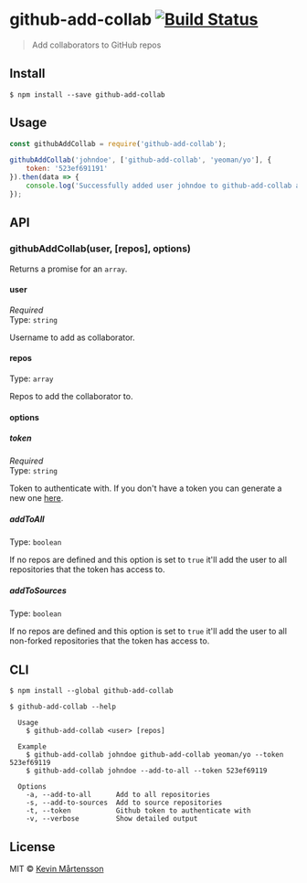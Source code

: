 # github-add-collab [![Build Status](https://travis-ci.org/kevva/github-add-collab.svg?branch=master)](https://travis-ci.org/kevva/github-add-collab)

> Add collaborators to GitHub repos


## Install

```
$ npm install --save github-add-collab
```


## Usage

```js
const githubAddCollab = require('github-add-collab');

githubAddCollab('johndoe', ['github-add-collab', 'yeoman/yo'], {
	token: '523ef691191'
}).then(data => {
	console.log('Successfully added user johndoe to github-add-collab and yeoman/yo');
});
```


## API

### githubAddCollab(user, [repos], options)

Returns a promise for an `array`.

#### user

*Required*<br>
Type: `string`

Username to add as collaborator.

#### repos

Type: `array`

Repos to add the collaborator to.

#### options

##### token

*Required*<br>
Type: `string`

Token to authenticate with. If you don't have a token you can generate a new one [here](https://github.com/settings/tokens/new).

##### addToAll

Type: `boolean`

If no repos are defined and this option is set to `true` it'll add the user to all repositories that the token has access to.

##### addToSources

Type: `boolean`

If no repos are defined and this option is set to `true` it'll add the user to all non-forked repositories that the token has access to.


## CLI

```
$ npm install --global github-add-collab
```

```
$ github-add-collab --help

  Usage
	$ github-add-collab <user> [repos]

  Example
	$ github-add-collab johndoe github-add-collab yeoman/yo --token 523ef69119
	$ github-add-collab johndoe --add-to-all --token 523ef69119

  Options
	-a, --add-to-all      Add to all repositories
	-s, --add-to-sources  Add to source repositories
	-t, --token           Github token to authenticate with
	-v, --verbose         Show detailed output
```


## License

MIT © [Kevin Mårtensson](https://github.com/kevva)
